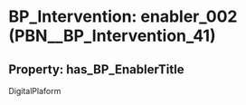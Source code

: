 # BP_Intervention: __enabler_002__ (PBN__BP_Intervention_41)

## Property: has_BP_EnablerTitle

DigitalPlaform

